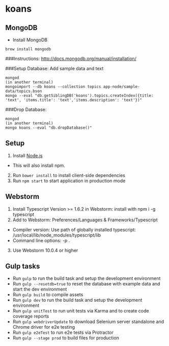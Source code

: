 # koans

## MongoDB
- Install MongoDB
```
brew install mongodb
```
###Instructions:
http://docs.mongodb.org/manual/installation/

###Setup Database: Add sample data and text
```
mongod
(in another terminal)
mongoimport --db koans --collection topics app-node/sample-data/topics.bson
mongo --eval "db.getSiblingDB('koans').topics.createIndex({title: 'text', 'items.title': 'text','items.description': 'text'})"
```

###Drop Database:
```
mongod
(in another terminal)
mongo koans --eval "db.dropDatabase()"
```

## Setup
1. Install [Node.js](http://nodejs.org/)
 - This will also install npm.
2. Run `bower install` to install client-side dependencies
3. Run `npm start` to start application in production mode


## Webstorm
1. Install Typescript Version >= 1.6.2 in Webstorm: install with npm i -g typescript
2. Add to Webstorm: Preferences/Languages & Frameworks/Typescript
- Compiler version: Use path of globally installed typescript: /usr/local/lib/node_modules/typescript/lib
- Command line options: -p .
3. Use Webstorm 10.0.4 or higher

## Gulp tasks
- Run `gulp` to run the build task and setup the development environment
- Run `gulp --resetdb=true` to reset the database with example data and start the dev environment
- Run `gulp build` to compile assets
- Run `gulp dev` to run the build task and setup the development environment
- Run `gulp unitTest` to run unit tests via Karma and to create code coverage reports
- Run `gulp webdriverUpdate` to download Selenium server standalone and Chrome driver for e2e testing
- Run `gulp e2eTest` to run e2e tests via Protractor
- Run `gulp --stage prod` to build files for production

